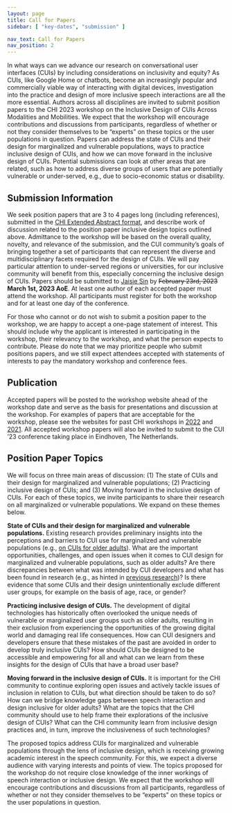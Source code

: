 ```yaml
---
layout: page
title: Call for Papers
sidebar: [ "key-dates", "submission" ]

nav_text: Call for Papers
nav_position: 2
---
```



In what ways can we advance our research on conversational user interfaces (CUIs) by including considerations on inclusivity and equity? As CUIs, like Google Home or chatbots, become an increasingly popular and commercially viable way of interacting with digital devices, investigation into the practice and design of more inclusive speech interactions are all the more essential. Authors across all disciplines are invited to submit position papers to the CHI 2023 workshop on the Inclusive Design of CUIs Across Modalities and Mobilities. We expect that the workshop will encourage contributions and discussions from participants, regardless of whether or not they consider themselves to be “experts” on these topics or the user populations in question. Papers can address the state of CUIs and their design for marginalized and vulnerable populations, ways to practice inclusive design of CUIs, and how we can move forward in the inclusive design of CUIs. Potential submissions can look at other areas that are related, such as how to address diverse groups of users that are potentially vulnerable or under-served, e.g., due to socio-economic status or disability.

## Submission Information 

We seek position papers that are 3 to 4 pages long (including references), submitted in the [CHI Extended Abstract format](https://chi2020.acm.org/authors/chi-proceedings-format/#EAF}{https://chi2020.acm.org/authors/chi-proceedings-format/#EAF), and describe work of discussion related to the position paper inclusive design topics outlined above. Admittance to the workshop will be based on the overall quality, novelty, and relevance of the submission, and the CUI community’s goals of bringing together a set of participants that can represent the diverse and multidisciplinary facets required for the design of CUIs. We will pay particular attention to under-served regions or universities, for our inclusive community will benefit from this, especially concerning the inclusive design of CUIs. Papers should be submitted to [Jaisie Sin](mailto:js.sin@mail.utoronto.ca) by ~~February 23rd, 2023~~ **March 1st, 2023 AoE**. At least one author of each accepted paper must attend the workshop. All participants must register for both the workshop and for at least one day of the conference.

For those who cannot or do not wish to submit a position paper to the workshop, we are happy to accept a one-page statement of interest. This should include why the applicant is interested in participating in the workshop, their relevancy to the workshop, and what the person expects to contribute. Please do note that we may prioritize people who submit positions papers, and we still expect attendees accepted with statements of interests to pay the mandatory workshop and conference fees.

## Publication

Accepted papers will be posted to the workshop website ahead of the workshop date and serve as the basis for presentations and discussion at the workshop. For examples of papers that are acceptable for the workshop, please see the websites for past CHI workshops in [2022](https://www.conversationaluserinterfaces.org/workshops/CHI2022/) and [2021](http://www.speech-interaction.org/CHI2021/). All accepted workshop papers will also be invited to submit to the CUI ’23 conference taking place in Eindhoven, The Netherlands.

## Position Paper Topics
We will focus on three main areas of discussion: (1) The state of CUIs and their design for marginalized and vulnerable populations; (2) Practicing inclusive design of CUIs; and (3) Moving forward in the inclusive design of CUIs. For each of these topics, we invite participants to share their research on all marginalized or vulnerable populations. We expand on these themes below.

**State of CUIs and their design for marginalized and vulnerable populations.** Existing research provides preliminary insights into the perceptions and barriers to CUI use for marginalized and vulnerable populations (e.g., [on CUIs for older adults](https://dl.acm.org/doi/abs/10.1145/3342775.3342803)). What are the important opportunities, challenges, and open issues when it comes to CUI design for marginalized and vulnerable populations, such as older adults? Are there discrepancies between what was intended by CUI developers and what has been found in research (e.g., as hinted in [previous research](https://dl.acm.org/doi/abs/10.1145/3469595.3469603))? Is there evidence that some CUIs and their design unintentionally exclude different user groups, for example on the basis of age, race, or gender?

**Practicing inclusive design of CUIs.** The development of digital technologies has historically often overlooked the unique needs of vulnerable or marginalized user groups such as older adults, resulting in their exclusion from experiencing the opportunities of the growing digital world and damaging real life consequences. How can CUI designers and developers ensure that these mistakes of the past are avoided in order to develop truly inclusive CUIs? How should CUIs be designed to be accessible and empowering for all and what can we learn from these insights for the design of CUIs that have a broad user base?

**Moving forward in the inclusive design of CUIs.** It is important for the CHI community to continue exploring open issues and actively tackle issues of inclusion in relation to CUIs, but what direction should be taken to do so? How can we bridge knowledge gaps between speech interaction and design inclusive for older adults? What are the topics that the CHI community should use to help frame their explorations of the inclusive design of CUIs? What can the CHI community learn from inclusive design practices and, in turn, improve the inclusiveness of such technologies?

The proposed topics address CUIs for marginalized and vulnerable populations through the lens of inclusive design, which is receiving growing academic interest in the speech community. For this, we expect a diverse audience with varying interests and points of view. The topics proposed for the workshop do not require close knowledge of the inner workings of speech interaction or inclusive design. We expect that the workshop will encourage contributions and discussions from all participants, regardless of whether or not they consider themselves to be “experts” on these topics or the user populations in question.